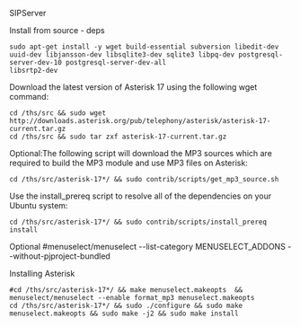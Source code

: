 
SIPServer
<!--
#@refs:https://linuxize.com/post/how-to-install-asterisk-on-ubuntu-18-04/
#@		https://www.cron.dk/asterisk-in-home-assistant-part1/
#@		https://wiki.asterisk.org/wiki/display/AST/Hello+World
-->

<!--
Install from package
```
sudo apt-get install -y asterisk
```
-->


Install from source - deps
```
sudo apt-get install -y wget build-essential subversion libedit-dev uuid-dev libjansson-dev libsqlite3-dev sqlite3 libpq-dev postgresql-server-dev-10 postgresql-server-dev-all
libsrtp2-dev 
```

Download the latest version of Asterisk 17 using the following wget command:
```
cd /ths/src && sudo wget http://downloads.asterisk.org/pub/telephony/asterisk/asterisk-17-current.tar.gz
cd /ths/src && sudo tar zxf asterisk-17-current.tar.gz
```

Optional:The following script will download the MP3 sources which are required to build the MP3 module and use MP3 files on Asterisk:
```
cd /ths/src/asterisk-17*/ && sudo contrib/scripts/get_mp3_source.sh
```

Use the install_prereq script to resolve all of the dependencies on your Ubuntu system:
```
cd /ths/src/asterisk-17*/ && sudo contrib/scripts/install_prereq install
```

Optional
#menuselect/menuselect --list-category MENUSELECT_ADDONS
--without-pjproject-bundled


Installing Asterisk 
```
#cd /ths/src/asterisk-17*/ && make menuselect.makeopts  && menuselect/menuselect --enable format_mp3 menuselect.makeopts
cd /ths/src/asterisk-17*/ && sudo ./configure && sudo make menuselect.makeopts && sudo make -j2 && sudo make install
```


<!--
#@next:https://www.home-assistant.io/integrations/asterisk_mbox/
-->







